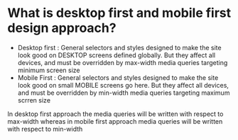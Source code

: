 # What is desktop first and mobile first design approach?

-   Desktop first : General selectors and styles designed to make the site look good on DESKTOP screens defined globally. But they affect all devices, and must be overridden by max-width media queries targeting minimum screen size
-   Mobile First : General selectors and styles designed to make the site look good on small MOBILE screens go here. But they affect all devices, and must be overridden by min-width media queries targeting maximum scrren size
    
In desktop first approach the media queries will be written with respect to max-width whereas in mobile first approach media queries will be written with respect to min-width